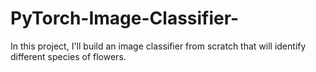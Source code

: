 # PyTorch-Image-Classifier-
In this project, I'll build an image classifier from scratch that will identify different species of flowers. 
